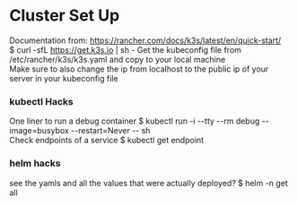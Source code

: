# Cluster Set Up
Documentation from: https://rancher.com/docs/k3s/latest/en/quick-start/  
$ curl -sfL https://get.k3s.io | sh -
Get the kubeconfig file from /etc/rancher/k3s/k3s.yaml and copy to your local machine  
Make sure to also change the ip from localhost to the public ip of your server in your kubeconfig file
### kubectl Hacks
One liner to run a debug container
$ kubectl run -i --tty --rm debug --image=busybox --restart=Never -- sh  
Check endpoints of a service
$ kubectl get endpoint
### helm hacks
see the yamls and all the values that were actually deployed?
$ helm -n <namespace> get all <release-name>  
